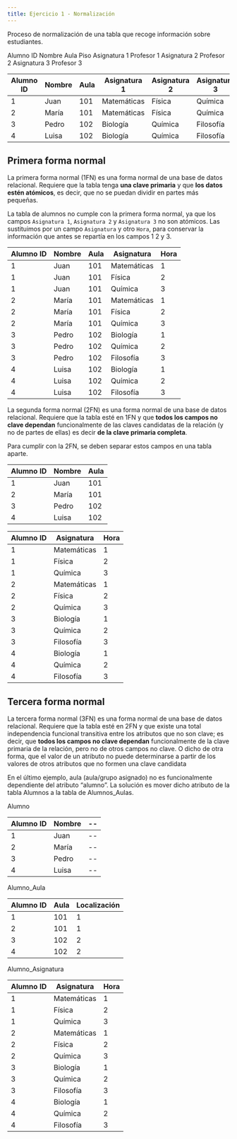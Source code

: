 ```yaml
---
title: Ejercicio 1 - Normalización
---
```


Proceso de normalización de una tabla que recoge información sobre estudiantes.

Alumno ID
Nombre
Aula
Piso
Asignatura 1
Profesor 1
Asignatura 2
Profesor 2
Asignatura 3
Profesor 3

| Alumno ID | Nombre | Aula | Asignatura 1 | Asignatura 2 | Asignatura 3 |
| --------- | ------ | ---- | ------------ | ------------ | ------------ |
| 1         | Juan   | 101  | Matemáticas  | Física       | Química      |
| 2         | María  | 101  | Matemáticas  | Física       | Química      |
| 3         | Pedro  | 102  | Biología     | Química      | Filosofía    |
| 4         | Luisa  | 102  | Biología     | Química      | Filosofía    |

## Primera forma normal

La primera forma normal (1FN) es una forma normal de una base de datos relacional. Requiere que la tabla tenga **una clave primaria** y que **los datos estén atómicos**, es decir, que no se puedan dividir en partes más pequeñas.

La tabla de alumnos no cumple con la primera forma normal, ya que los campos `Asignatura 1`, `Asignatura 2` y `Asignatura 3` no son atómicos. Las sustituimos por un campo `Asignatura` y otro `Hora`, para conservar la información que antes se repartía en los campos 1 2 y 3.

| Alumno ID | Nombre | Aula | Asignatura  | Hora |
| --------- | ------ | ---- | ----------- | ---- |
| 1         | Juan   | 101  | Matemáticas | 1    |
| 1         | Juan   | 101  | Física      | 2    |
| 1         | Juan   | 101  | Química     | 3    |
| 2         | María  | 101  | Matemáticas | 1    |
| 2         | María  | 101  | Física      | 2    |
| 2         | María  | 101  | Química     | 3    |
| 3         | Pedro  | 102  | Biología    | 1    |
| 3         | Pedro  | 102  | Química     | 2    |
| 3         | Pedro  | 102  | Filosofía   | 3    |
| 4         | Luisa  | 102  | Biología    | 1    |
| 4         | Luisa  | 102  | Química     | 2    |
| 4         | Luisa  | 102  | Filosofía   | 3    |

La segunda forma normal (2FN) es una forma normal de una base de datos relacional. Requiere que la tabla esté en 1FN y que **todos los campos no clave dependan** funcionalmente de las claves candidatas de la relación (y no de partes de ellas) es decir **de la clave primaria completa**.

Para cumplir con la 2FN, se deben separar estos campos en una tabla aparte.

| Alumno ID | Nombre | Aula |
| --------- | ------ | ---- |
| 1         | Juan   | 101  |
| 2         | María  | 101  |
| 3         | Pedro  | 102  |
| 4         | Luisa  | 102  |

| Alumno ID | Asignatura  | Hora |
| --------- | ----------- | ---- |
| 1         | Matemáticas | 1    |
| 1         | Física      | 2    |
| 1         | Química     | 3    |
| 2         | Matemáticas | 1    |
| 2         | Física      | 2    |
| 2         | Química     | 3    |
| 3         | Biología    | 1    |
| 3         | Química     | 2    |
| 3         | Filosofía   | 3    |
| 4         | Biología    | 1    |
| 4         | Química     | 2    |
| 4         | Filosofía   | 3    |

## Tercera forma normal

La tercera forma normal (3FN) es una forma normal de una base de datos relacional. Requiere que la tabla esté en 2FN y que existe una total independencia funcional transitiva entre los atributos que no son clave; es decir, que **todos los campos no clave dependan** funcionalmente de la clave primaria de la relación, pero no de otros campos no clave. O dicho de otra forma, que el valor de un atributo no puede determinarse a partir de los valores de otros atributos que no formen una clave candidata

En el último ejemplo, aula (aula/grupo asignado) no es funcionalmente dependiente del atributo “alumno”. La solución es mover dicho atributo de la tabla Alumnos a la tabla de Alumnos_Aulas.

Alumno

| Alumno ID | Nombre | --  |
| --------- | ------ | --- |
| 1         | Juan   | --  |
| 2         | María  | --  |
| 3         | Pedro  | --  |
| 4         | Luisa  | --  |

Alumno_Aula

| Alumno ID | Aula | Localización |
| --------- | ---- | ------------ |
| 1         | 101  | 1            |
| 2         | 101  | 1            |
| 3         | 102  | 2            |
| 4         | 102  | 2            |

Alumno_Asignatura

| Alumno ID | Asignatura  | Hora |
| --------- | ----------- | ---- |
| 1         | Matemáticas | 1    |
| 1         | Física      | 2    |
| 1         | Química     | 3    |
| 2         | Matemáticas | 1    |
| 2         | Física      | 2    |
| 2         | Química     | 3    |
| 3         | Biología    | 1    |
| 3         | Química     | 2    |
| 3         | Filosofía   | 3    |
| 4         | Biología    | 1    |
| 4         | Química     | 2    |
| 4         | Filosofía   | 3    |